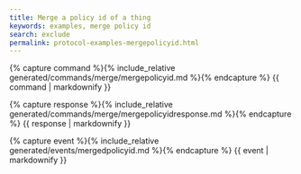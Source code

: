 ```yaml
---
title: Merge a policy id of a thing 
keywords: examples, merge policy id 
search: exclude 
permalink: protocol-examples-mergepolicyid.html
---
```


{% capture command %}{% include_relative generated/commands/merge/mergepolicyid.md %}{% endcapture %} {{ command |
markdownify }}

{% capture response %}{% include_relative generated/commands/merge/mergepolicyidresponse.md %}{% endcapture %} {{
response | markdownify }}

{% capture event %}{% include_relative generated/events/mergedpolicyid.md %}{% endcapture %} {{ event | markdownify }}
